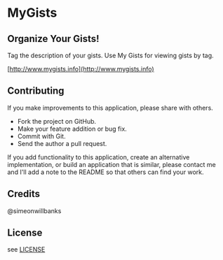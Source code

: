 MyGists
========================
## Organize Your Gists!
Tag the description of your gists. Use My Gists for viewing gists by tag.

[http://www.mygists.info](http://www.mygists.info)

## Contributing

If you make improvements to this application, please share with others.

* Fork the project on GitHub.
* Make your feature addition or bug fix.
* Commit with Git.
* Send the author a pull request.

If you add functionality to this application, create an alternative implementation, or build an application that is similar, please contact me and I'll add a note to the README so that others can find your work.

## Credits

@simeonwillbanks

## License

see [LICENSE](https://github.com/simeonwillbanks/mygists/blob/master/LICENSE.md)
